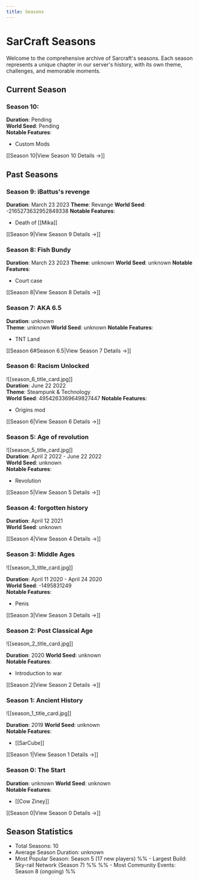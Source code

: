 ```yaml
---
title: Seasons
---
```


# SarCraft Seasons

Welcome to the comprehensive archive of Sarcraft's seasons. Each season represents a unique chapter in our server's history, with its own theme, challenges, and memorable moments.

## Current Season

### Season 10: 
**Duration**: Pending  
**World Seed**: Pending    
**Notable Features**:
- Custom Mods

[[Season 10|View Season 10 Details →]]

## Past Seasons


### Season 9: iBattus's revenge
**Duration**: March 23 2023
**Theme**: Revange
**World Seed**: -2165273632952849338
**Notable Features**:
- Death of [[Mika]]

[[Season 9|View Season 9 Details →]]

### Season 8: Fish Bundy
**Duration**: March 23 2023
**Theme**: unknown
**World Seed**: unknown
**Notable Features**:
- Court case

[[Season 8|View Season 8 Details →]]

### Season 7: AKA 6.5
**Duration**: unknown  
**Theme**: unknown 
**World Seed**: unknown
**Notable Features**:
- TNT Land

[[Season 6#Season 6.5|View Season 7 Details →]]

### Season 6: Racism Unlocked
![[season_6_title_card.jpg]]    
**Duration**: June 22 2022  
**Theme**: Steampunk & Technology  
**World Seed**: 4954263369649827447
**Notable Features**:
- Origins mod

[[Season 6|View Season 6 Details →]]


### Season 5: Age of revolution
![[season_5_title_card.jpg]]         
**Duration**: April 2 2022 - June 22 2022  
**World Seed**: unknown  
**Notable Features**:
- Revolution

[[Season 5|View Season 5 Details →]]

### Season 4: forgotten history
**Duration**: April 12 2021  
**World Seed**: unknown  

[[Season 4|View Season 4 Details →]]

### Season 3: Middle Ages
![[season_3_title_card.jpg]]     

**Duration**: April 11 2020 - April 24 2020  
**World Seed**: -1495831249    
**Notable Features**:
- Penis

[[Season 3|View Season 3 Details →]]

### Season 2: Post Classical Age
![[season_2_title_card.jpg]]      

**Duration**: 2020
**World Seed**: unknown  
**Notable Features**:
- Introduction to war

[[Season 2|View Season 2 Details →]]

### Season 1: Ancient History
![[season_1_title_card.jpg]]       

**Duration**: 2019
**World Seed**: unknown  
**Notable Features**:
- [[SarCube]]

[[Season 1|View Season 1 Details →]]

### Season 0: The Start
**Duration**: unknown
**World Seed**: unknown  
**Notable Features**:
- [[Cow Ziney]]

[[Season 0|View Season 0 Details →]]

## Season Statistics

- Total Seasons: 10
- Average Season Duration: unknown
- Most Popular Season: Season 5 (17 new players)
%% - Largest Build: Sky-rail Network (Season 7) %%
%% - Most Community Events: Season 8 (ongoing)
%%
